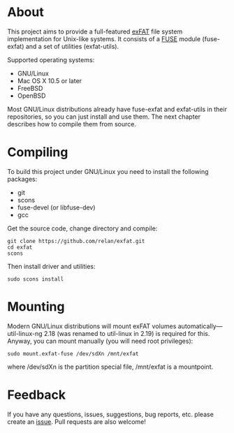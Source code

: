 # About

This project aims to provide a full-featured [exFAT](http://en.wikipedia.org/wiki/ExFAT) file system implementation for Unix-like systems. It consists of a [FUSE](http://en.wikipedia.org/wiki/Filesystem_in_Userspace) module (fuse-exfat) and a set of utilities (exfat-utils).

Supported operating systems:

* GNU/Linux
* Mac OS X 10.5 or later
* FreeBSD
* OpenBSD

Most GNU/Linux distributions already have fuse-exfat and exfat-utils in their repositories, so you can just install and use them. The next chapter describes how to compile them from source.

# Compiling

To build this project under GNU/Linux you need to install the following packages:

* git
* scons
* fuse-devel (or libfuse-dev)
* gcc

Get the source code, change directory and compile:

```
git clone https://github.com/relan/exfat.git
cd exfat
scons
```

Then install driver and utilities:

```
sudo scons install
```

# Mounting

Modern GNU/Linux distributions will mount exFAT volumes automatically—util-linux-ng 2.18 (was renamed to util-linux in 2.19) is required for this. Anyway, you can mount manually (you will need root privileges):

```
sudo mount.exfat-fuse /dev/sdXn /mnt/exfat
```

where /dev/sdXn is the partition special file, /mnt/exfat is a mountpoint.

# Feedback

If you have any questions, issues, suggestions, bug reports, etc. please create an [issue](https://github.com/relan/exfat/issues). Pull requests are also welcome!
